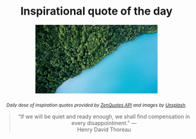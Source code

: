 
<div align="center">

# Inspirational quote of the day

<img src="./data/photo.jpeg" alt="Beautiful nature photo" width="320" height="180">

<sub><i>Daily dose of inspiration quotes provided by [ZenQuotes API](https://zenquotes.io/) and images by [Unsplash](https://unsplash.com/).</i></sub>


<blockquote>&ldquo;If we will be quiet and ready enough, we shall find compensation in every disappointment.&rdquo; &mdash; <footer>Henry David Thoreau</footer></blockquote>

</div>
